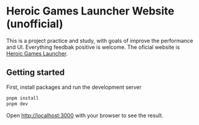 # Heroic Games Launcher Website (unofficial)

This is a project practice and study, with goals of improve the performance and UI. Everything feedbak positive is welcome. The oficial website is [Heroic Games Launcher](https://heroicgameslauncher.com).

## Getting started

First, install packages and run the development server

```bash
pnpm install
pnpm dev
```

Open [http://localhost:3000](http://localhost:3000) with your browser to see the result.
